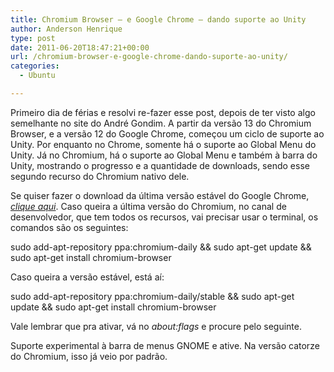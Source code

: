 ```yaml
---
title: Chromium Browser – e Google Chrome – dando suporte ao Unity
author: Anderson Henrique
type: post
date: 2011-06-20T18:47:21+00:00
url: /chromium-browser-e-google-chrome-dando-suporte-ao-unity/
categories:
  - Ubuntu

---
```

Primeiro dia de férias e resolvi re-fazer esse post, depois de ter visto algo semelhante no site do André Gondim. A partir da versão 13 do Chromium Browser, e a versão 12 do Google Chrome, começou um ciclo de suporte ao Unity. Por enquanto no Chrome, somente há o suporte ao Global Menu do Unity. Já no Chromium, há o suporte ao Global Menu e também à barra do Unity, mostrando o progresso e a quantidade de downloads, sendo esse segundo recurso do Chromium nativo dele.

Se quiser fazer o download da última versão estável do Google Chrome, _[clique aqui][1]_. Caso queira a última versão do Chromium, no canal de desenvolvedor, que tem todos os recursos, vai precisar usar o terminal, os comandos são os seguintes:

sudo add-apt-repository ppa:chromium-daily && sudo apt-get update && sudo apt-get install chromium-browser

Caso queira a versão estável, está aí:

sudo add-apt-repository ppa:chromium-daily/stable && sudo apt-get update && sudo apt-get install chromium-browser

Vale lembrar que pra ativar, vá no _about:flags_ e procure pelo seguinte.

Suporte experimental à barra de menus GNOME e ative. Na versão catorze do Chromium, isso já veio por padrão.

 [1]: https://dl-ssl.google.com/linux/direct/google-chrome-stable_current_i386.deb